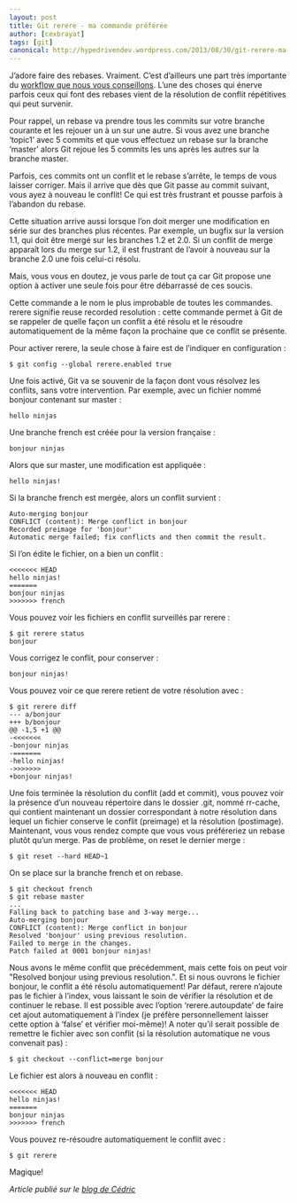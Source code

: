 ```yaml
---
layout: post
title: Git rerere - ma commande préférée
author: [cexbrayat]
tags: [git]
canonical: http://hypedrivendev.wordpress.com/2013/08/30/git-rerere-ma-commande-preferee/
---
```



J’adore faire des rebases. Vraiment. C’est d’ailleurs une part très importante du [workflow que nous vous conseillons](/2013/06/03/branching-with-git/). L’une des choses qui énerve parfois ceux qui font des rebases vient de la résolution de conflit répétitives qui peut survenir. 

Pour rappel, un rebase va prendre tous les commits sur votre branche courante et les rejouer un à un sur une autre. Si vous avez une branche ‘topic1’ avec 5 commits et que vous effectuez un rebase sur la branche ‘master’ alors Git rejoue les 5 commits les uns après les autres sur la branche master.

Parfois, ces commits ont un conflit et le rebase s’arrête, le temps de vous laisser corriger. Mais il arrive que dès que Git passe au commit suivant, vous ayez à nouveau le conflit! Ce qui est très frustrant et pousse parfois à l’abandon du rebase.

Cette situation arrive aussi lorsque l’on doit merger une modification en série sur des branches plus récentes. Par exemple, un bugfix sur la version 1.1, qui doit être mergé sur les branches 1.2 et 2.0. Si un conflit de merge apparaît lors du merge sur 1.2, il est frustrant de l’avoir à nouveau sur la branche 2.0 une fois celui-ci résolu.

Mais, vous vous en doutez, je vous parle de tout ça car Git propose une option à activer une seule fois pour être débarrassé de ces soucis.

Cette commande a le nom le plus improbable de toutes les commandes. rerere signifie reuse recorded resolution : cette commande permet à Git de se rappeler de quelle façon un conflit a été résolu et le résoudre automatiquement de la même façon la prochaine que ce conflit se présente.

Pour activer rerere, la seule chose à faire est de l’indiquer en configuration :

    $ git config --global rerere.enabled true

Une fois activé, Git va se souvenir de la façon dont vous résolvez les conflits, sans votre intervention. Par exemple, avec un fichier nommé bonjour contenant sur master :

    hello ninjas

Une branche french est créée pour la version française :

    bonjour ninjas

Alors que sur master, une modification est appliquée :

    hello ninjas!

Si la branche french est mergée, alors un conflit survient :

    Auto-merging bonjour  
    CONFLICT (content): Merge conflict in bonjour  
    Recorded preimage for 'bonjour'  
    Automatic merge failed; fix conflicts and then commit the result.  

Si l’on édite le fichier, on a bien un conflit :

    <<<<<<< HEAD  
    hello ninjas!  
    =======  
    bonjour ninjas  
    >>>>>>> french  

Vous pouvez voir les fichiers en conflit surveillés par rerere :

    $ git rerere status  
    bonjour  

Vous corrigez le conflit, pour conserver :

    bonjour ninjas!

Vous pouvez voir ce que rerere retient de votre résolution avec :

    $ git rerere diff  
    --- a/bonjour  
    +++ b/bonjour  
    @@ -1,5 +1 @@  
    -<<<<<<<  
    -bonjour ninjas  
    -=======  
    -hello ninjas!  
    ->>>>>>>  
    +bonjour ninjas!  

Une fois terminée la résolution du conflit (add et commit), vous pouvez voir la présence d’un nouveau répertoire dans le dossier .git, nommé rr-cache, qui contient maintenant un dossier correspondant à notre résolution dans lequel un fichier conserve le conflit (preimage) et la résolution (postimage).
Maintenant, vous vous rendez compte que vous vous préféreriez un rebase plutôt qu’un merge. Pas de problème, on reset le dernier merge :

    $ git reset --hard HEAD~1

On se place sur la branche french et on rebase.

    $ git checkout french  
    $ git rebase master
    ...  
    Falling back to patching base and 3-way merge...  
    Auto-merging bonjour  
    CONFLICT (content): Merge conflict in bonjour  
    Resolved 'bonjour' using previous resolution.  
    Failed to merge in the changes.  
    Patch failed at 0001 bonjour ninjas!  

Nous avons le même conflit que précédemment, mais cette fois on peut voir "Resolved bonjour using previous resolution.". Et si nous ouvrons le fichier bonjour, le conflit a été résolu automatiquement!
Par défaut, rerere n’ajoute pas le fichier à l’index, vous laissant le soin de vérifier la résolution et de continuer le rebase. Il est possible avec l’option ‘rerere.autoupdate’ de faire cet ajout automatiquement à l’index (je préfère personnellement laisser cette option à ‘false’ et vérifier moi-même)!
A noter qu’il serait possible de remettre le fichier avec son conflit (si la résolution automatique ne vous convenait pas) :

    $ git checkout --conflict=merge bonjour

Le fichier est alors à nouveau en conflit :

    <<<<<<< HEAD   
    hello ninjas!   
    =======   
    bonjour ninjas   
    >>>>>>> french   

Vous pouvez re-résoudre automatiquement le conflit avec :

    $ git rerere

Magique!

_Article publié sur le [blog de Cédric](http://hypedrivendev.wordpress.com/2013/08/30/git-rerere-ma-commande-preferee/ "Article original sur le blog de Cédric Exbrayat")_
